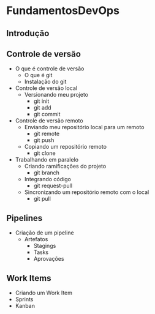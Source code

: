 # FundamentosDevOps

## Introdução

## Controle de versão
- O que é controle de versão      
  - O que é git
  - Instalação do git
- Controle de versão local
  - Versionando meu projeto        
    - git init
    - git add
    - git commit      
- Controle de versão remoto      
  - Enviando meu repositório local para um remoto
    - git remote
    - git push             
  - Copiando um repositório remoto 
    - git clone      
- Trabalhando em paralelo 
    - Criando ramificações do projeto
      - git branch
    - Integrando código
      - git request-pull
    - Sincronizando um repositório remoto com o local
      - git pull 
      
## Pipelines
- Criação de um pipeline
  - Artefatos
	- Stagings
	- Tasks
	- Aprovações
	
## Work Items
- Criando um Work Item
- Sprints
- Kanban
